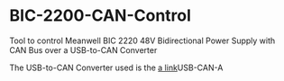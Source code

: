 # BIC-2200-CAN-Control
Tool to control Meanwell BIC 2220 48V Bidirectional Power Supply with CAN Bus over a USB-to-CAN Converter

The USB-to-CAN Converter used is the [a link](https://www.waveshare.com/wiki/USB-CAN-A)USB-CAN-A
